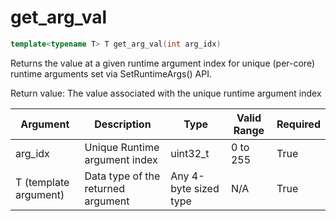 # get_arg_val

```cpp
template<typename T> T get_arg_val(int arg_idx)
```

Returns the value at a given runtime argument index for unique (per-core) runtime arguments set via SetRuntimeArgs() API.

Return value: The value associated with the unique runtime argument index

| Argument              | Description                        | Type                  | Valid Range      | Required       |
|-----------------------|------------------------------------|-----------------------|------------------|----------------|
| arg_idx               | Unique Runtime argument index      | uint32_t              | 0 to 255         | True           |
| T (template argument) | Data type of the returned argument | Any 4-byte sized type | N/A              | True           |
